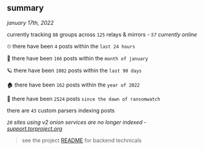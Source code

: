 
## summary
_january 17th, 2022_

currently tracking `88` groups across `125` relays & mirrors - _`57` currently online_

⏲ there have been `4` posts within the `last 24 hours`

🦈 there have been `166` posts within the `month of january`

🪐 there have been `1082` posts within the `last 90 days`

🏚 there have been `162` posts within the `year of 2022`

🦕 there have been `2524` posts `since the dawn of ransomwatch`

there are `43` custom parsers indexing posts

_`20` sites using v2 onion services are no longer indexed - [support.torproject.org](https://support.torproject.org/onionservices/v2-deprecation/)_

> see the project [README](https://github.com/thetanz/ransomwatch#ransomwatch--) for backend technicals
